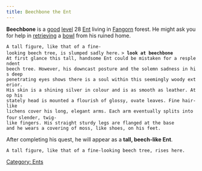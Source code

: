 ```yaml
---
title: Beechbone the Ent
---
```


**Beechbone** is a [good](alignment "wikilink")
[level](level "wikilink") 28 [Ent](Ent "wikilink") living in
[Fangorn](Fangorn "wikilink") forest. He might ask you for help in
[retrieving](Quest#Beechbone_the_Ent "wikilink") a
[bowl](large_clay_bowl "wikilink") from his ruined home.

`A tall figure, like that of a fine-looking beech tree, is slumped sadly here.`
`> `**`look at beechbone`**
`At first glance this tall, handsome Ent could be mistaken for a resplendent`
`beech tree. However, his downcast posture and the solemn sadness in his deep`
`penetrating eyes shows there is a soul within this seemingly woody exterior.`
`His skin is a shining silver in colour and is as smooth as leather. Atop his`
`stately head is mounted a flourish of glossy, ovate leaves. Fine hair-like`
`lichens cover his long, elegant arms. Each arm eventually splits into four`
`slender, twig-like fingers. His straight sturdy legs are flanged at the base`
`and he wears a covering of moss, like shoes, on his feet.`

After completing his quest, he will appear as a **tall, beech-like
Ent**.

`A tall figure, like that of a fine-looking beech tree, rises here.`

[Category: Ents](Category:_Ents "wikilink")